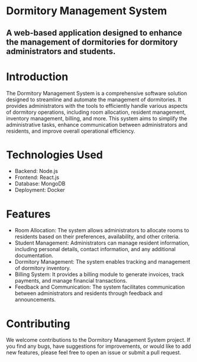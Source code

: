 # Dormitory Management System 
## A web-based application designed to enhance the management of dormitories for dormitory administrators and students.

# Introduction
 The Dormitory Management System is a comprehensive software solution designed to streamline and automate the management of dormitories. It provides administrators with the tools to efficiently handle various aspects of dormitory operations, including room allocation, resident management, inventory management, billing, and more. This system aims to simplify the administrative tasks, enhance communication between administrators and residents, and improve overall operational efficiency.

# Technologies Used
* Backend: Node.js
* Frontend: React.js
* Database: MongoDB
* Deployment: Docker

# Features
* Room Allocation: The system allows administrators to allocate rooms to residents based on their preferences, availability, and other criteria.
* Student Management: Administrators can manage resident information, including personal details, contact information, and any additional documentation.
* Dormitory Management: The system enables tracking and management of dormitory inventory.
* Billing System: It provides a billing module to generate invoices, track payments, and manage financial transactions.
* Feedback and Communication: The system facilitates communication between administrators and residents through feedback and announcements.

# Contributing
 We welcome contributions to the Dormitory Management System project. If you find any bugs, have suggestions for improvements, or would like to add new features, please feel free to open an issue or submit a pull request.
